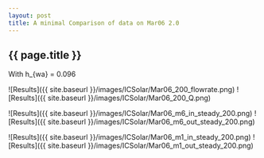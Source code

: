 ```yaml
---
layout: post
title: A minimal Comparison of data on Mar06 2.0
---
```

{{ page.title }}
-----------------
With h_{wa} = 0.096

![Results]({{ site.baseurl }}/images/ICSolar/Mar06_200_flowrate.png) ![Results]({{ site.baseurl }}/images/ICSolar/Mar06_200_Q.png)

![Results]({{ site.baseurl }}/images/ICSolar/Mar06_m6_in_steady_200.png) ![Results]({{ site.baseurl }}/images/ICSolar/Mar06_m6_out_steady_200.png)

![Results]({{ site.baseurl }}/images/ICSolar/Mar06_m1_in_steady_200.png) ![Results]({{ site.baseurl }}/images/ICSolar/Mar06_m1_out_steady_200.png)

